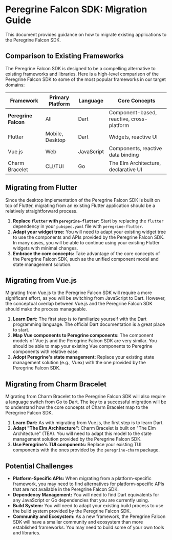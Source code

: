 # Peregrine Falcon SDK: Migration Guide

This document provides guidance on how to migrate existing applications to the Peregrine Falcon SDK.

## Comparison to Existing Frameworks

The Peregrine Falcon SDK is designed to be a compelling alternative to existing frameworks and libraries. Here is a high-level comparison of the Peregrine Falcon SDK to some of the most popular frameworks in our target domains:

| Framework          | Primary Platform | Language    | Core Concepts                               |
| ------------------ | ---------------- | ----------- | ------------------------------------------- |
| **Peregrine Falcon** | All              | Dart        | Component-based, reactive, cross-platform   |
| Flutter            | Mobile, Desktop  | Dart        | Widgets, reactive UI                        |
| Vue.js             | Web              | JavaScript  | Components, reactive data binding           |
| Charm Bracelet     | CLI/TUI          | Go          | The Elm Architecture, declarative UI        |

## Migrating from Flutter

Since the desktop implementation of the Peregrine Falcon SDK is built on top of Flutter, migrating from an existing Flutter application should be a relatively straightforward process.

1.  **Replace `flutter` with `peregrine-flutter`:** Start by replacing the `flutter` dependency in your `pubspec.yaml` file with `peregrine-flutter`.
2.  **Adapt your widget tree:** You will need to adapt your existing widget tree to use the components and APIs provided by the Peregrine Falcon SDK. In many cases, you will be able to continue using your existing Flutter widgets with minimal changes.
3.  **Embrace the core concepts:** Take advantage of the core concepts of the Peregrine Falcon SDK, such as the unified component model and state management solution.

## Migrating from Vue.js

Migrating from Vue.js to the Peregrine Falcon SDK will require a more significant effort, as you will be switching from JavaScript to Dart. However, the conceptual overlap between Vue.js and the Peregrine Falcon SDK should make the process manageable.

1.  **Learn Dart:** The first step is to familiarize yourself with the Dart programming language. The official Dart documentation is a great place to start.
2.  **Map Vue components to Peregrine components:** The component models of Vue.js and the Peregrine Falcon SDK are very similar. You should be able to map your existing Vue components to Peregrine components with relative ease.
3.  **Adopt Peregrine's state management:** Replace your existing state management solution (e.g., Vuex) with the one provided by the Peregrine Falcon SDK.

## Migrating from Charm Bracelet

Migrating from Charm Bracelet to the Peregrine Falcon SDK will also require a language switch from Go to Dart. The key to a successful migration will be to understand how the core concepts of Charm Bracelet map to the Peregrine Falcon SDK.

1.  **Learn Dart:** As with migrating from Vue.js, the first step is to learn Dart.
2.  **Adapt "The Elm Architecture":** Charm Bracelet is built on "The Elm Architecture" (TEA). You will need to adapt this model to the state management solution provided by the Peregrine Falcon SDK.
3.  **Use Peregrine's TUI components:** Replace your existing TUI components with the ones provided by the `peregrine-charm` package.

## Potential Challenges

*   **Platform-Specific APIs:** When migrating from a platform-specific framework, you may need to find alternatives for platform-specific APIs that are not available in the Peregrine Falcon SDK.
*   **Dependency Management:** You will need to find Dart equivalents for any JavaScript or Go dependencies that you are currently using.
*   **Build System:** You will need to adapt your existing build process to use the build system provided by the Peregrine Falcon SDK.
*   **Community and Ecosystem:** As a new framework, the Peregrine Falcon SDK will have a smaller community and ecosystem than more established frameworks. You may need to build some of your own tools and libraries.
